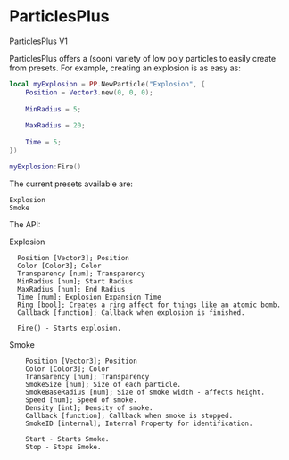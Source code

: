# ParticlesPlus

ParticlesPlus V1

ParticlesPlus offers a (soon) variety of low poly particles to easily create from presets. For example, creating an explosion is as easy as:

```lua
local myExplosion = PP.NewParticle("Explosion", {
    Position = Vector3.new(0, 0, 0);
    
    MinRadius = 5;
    
    MaxRadius = 20;
    
    Time = 5;
})

myExplosion:Fire()
```

The current presets available are:  

`Explosion`  
`Smoke`  

The API:  

Explosion
```
  Position [Vector3]; Position
  Color [Color3]; Color
  Transparency [num]; Transparency
  MinRadius [num]; Start Radius
  MaxRadius [num]; End Radius
  Time [num]; Explosion Expansion Time
  Ring [bool]; Creates a ring affect for things like an atomic bomb.
  Callback [function]; Callback when explosion is finished.
  
  Fire() - Starts explosion.
```

Smoke
```
    Position [Vector3]; Position
    Color [Color3]; Color
    Transarency [num]; Transparency
    SmokeSize [num]; Size of each particle.
    SmokeBaseRadius [num]; Size of smoke width - affects height.
    Speed [num]; Speed of smoke.
    Density [int]; Density of smoke.
    Callback [function]; Callback when smoke is stopped.
    SmokeID [internal]; Internal Property for identification.
    
    Start - Starts Smoke.
    Stop - Stops Smoke.
```
